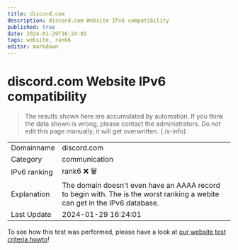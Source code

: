 ```yaml
---
title: discord.com
description: discord.com Website IPv6 compatibility
published: true
date: 2024-01-29T16:24:01
tags: website, rank6
editor: markdown
---
```


# discord.com Website IPv6 compatibility

> The results shown here are accumulated by automation. If you think the data shown is wrong, please contact the administrators. 
> Do not edit this page manually, it will get overwritten.
{.is-info}


|   |   |
| - | - |
| Domainname | discord.com
| Category | communication |
| IPv6 ranking | rank6 :x: :wastebasket: |
| Explanation | The domain doesn't even have an AAAA record to begin with. The is the worst ranking a webite can get in the IPv6 database. |
| Last Update | 2024-01-29 16:24:01 |

To see how this test was performed, please have a look at [our website test criteria howto](/howto/testcriteria/website)!

